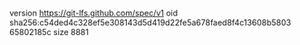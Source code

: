 version https://git-lfs.github.com/spec/v1
oid sha256:c54ded4c328ef5e308143d5d419d22fe5a678faed8f4c13608b580365802185c
size 8881
